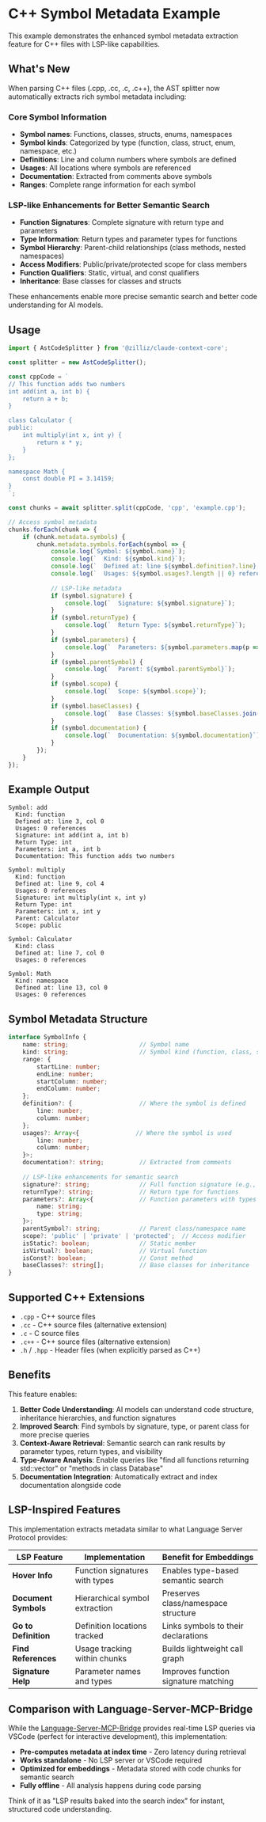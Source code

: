 # C++ Symbol Metadata Example

This example demonstrates the enhanced symbol metadata extraction feature for C++ files with LSP-like capabilities.

## What's New

When parsing C++ files (.cpp, .cc, .c, .c++), the AST splitter now automatically extracts rich symbol metadata including:

### Core Symbol Information
- **Symbol names**: Functions, classes, structs, enums, namespaces
- **Symbol kinds**: Categorized by type (function, class, struct, enum, namespace, etc.)
- **Definitions**: Line and column numbers where symbols are defined
- **Usages**: All locations where symbols are referenced
- **Documentation**: Extracted from comments above symbols
- **Ranges**: Complete range information for each symbol

### LSP-like Enhancements for Better Semantic Search
- **Function Signatures**: Complete signature with return type and parameters
- **Type Information**: Return types and parameter types for functions
- **Symbol Hierarchy**: Parent-child relationships (class methods, nested namespaces)
- **Access Modifiers**: Public/private/protected scope for class members
- **Function Qualifiers**: Static, virtual, and const qualifiers
- **Inheritance**: Base classes for classes and structs

These enhancements enable more precise semantic search and better code understanding for AI models.

## Usage

```typescript
import { AstCodeSplitter } from '@zilliz/claude-context-core';

const splitter = new AstCodeSplitter();

const cppCode = `
// This function adds two numbers
int add(int a, int b) {
    return a + b;
}

class Calculator {
public:
    int multiply(int x, int y) {
        return x * y;
    }
};

namespace Math {
    const double PI = 3.14159;
}
`;

const chunks = await splitter.split(cppCode, 'cpp', 'example.cpp');

// Access symbol metadata
chunks.forEach(chunk => {
    if (chunk.metadata.symbols) {
        chunk.metadata.symbols.forEach(symbol => {
            console.log(`Symbol: ${symbol.name}`);
            console.log(`  Kind: ${symbol.kind}`);
            console.log(`  Defined at: line ${symbol.definition?.line}, col ${symbol.definition?.column}`);
            console.log(`  Usages: ${symbol.usages?.length || 0} references`);
            
            // LSP-like metadata
            if (symbol.signature) {
                console.log(`  Signature: ${symbol.signature}`);
            }
            if (symbol.returnType) {
                console.log(`  Return Type: ${symbol.returnType}`);
            }
            if (symbol.parameters) {
                console.log(`  Parameters: ${symbol.parameters.map(p => `${p.type} ${p.name}`).join(', ')}`);
            }
            if (symbol.parentSymbol) {
                console.log(`  Parent: ${symbol.parentSymbol}`);
            }
            if (symbol.scope) {
                console.log(`  Scope: ${symbol.scope}`);
            }
            if (symbol.baseClasses) {
                console.log(`  Base Classes: ${symbol.baseClasses.join(', ')}`);
            }
            if (symbol.documentation) {
                console.log(`  Documentation: ${symbol.documentation}`);
            }
        });
    }
});
```

## Example Output

```
Symbol: add
  Kind: function
  Defined at: line 3, col 0
  Usages: 0 references
  Signature: int add(int a, int b)
  Return Type: int
  Parameters: int a, int b
  Documentation: This function adds two numbers

Symbol: multiply
  Kind: function
  Defined at: line 9, col 4
  Usages: 0 references
  Signature: int multiply(int x, int y)
  Return Type: int
  Parameters: int x, int y
  Parent: Calculator
  Scope: public

Symbol: Calculator
  Kind: class
  Defined at: line 7, col 0
  Usages: 0 references

Symbol: Math
  Kind: namespace
  Defined at: line 13, col 0
  Usages: 0 references
```

## Symbol Metadata Structure

```typescript
interface SymbolInfo {
    name: string;                    // Symbol name
    kind: string;                    // Symbol kind (function, class, struct, etc.)
    range: {
        startLine: number;
        endLine: number;
        startColumn: number;
        endColumn: number;
    };
    definition?: {                   // Where the symbol is defined
        line: number;
        column: number;
    };
    usages?: Array<{                // Where the symbol is used
        line: number;
        column: number;
    }>;
    documentation?: string;          // Extracted from comments
    
    // LSP-like enhancements for semantic search
    signature?: string;              // Full function signature (e.g., "int add(int a, int b)")
    returnType?: string;             // Return type for functions
    parameters?: Array<{             // Function parameters with types
        name: string;
        type: string;
    }>;
    parentSymbol?: string;           // Parent class/namespace name
    scope?: 'public' | 'private' | 'protected';  // Access modifier
    isStatic?: boolean;              // Static member
    isVirtual?: boolean;             // Virtual function
    isConst?: boolean;               // Const method
    baseClasses?: string[];          // Base classes for inheritance
}
```

## Supported C++ Extensions

- `.cpp` - C++ source files
- `.cc` - C++ source files (alternative extension)
- `.c` - C source files
- `.c++` - C++ source files (alternative extension)
- `.h` / `.hpp` - Header files (when explicitly parsed as C++)

## Benefits

This feature enables:

1. **Better Code Understanding**: AI models can understand code structure, inheritance hierarchies, and function signatures
2. **Improved Search**: Find symbols by signature, type, or parent class for more precise queries
3. **Context-Aware Retrieval**: Semantic search can rank results by parameter types, return types, and visibility
4. **Type-Aware Analysis**: Enable queries like "find all functions returning std::vector" or "methods in class Database"
5. **Documentation Integration**: Automatically extract and index documentation alongside code

## LSP-Inspired Features

This implementation extracts metadata similar to what Language Server Protocol provides:

| LSP Feature | Implementation | Benefit for Embeddings |
|-------------|---------------|------------------------|
| **Hover Info** | Function signatures with types | Enables type-based semantic search |
| **Document Symbols** | Hierarchical symbol extraction | Preserves class/namespace structure |
| **Go to Definition** | Definition locations tracked | Links symbols to their declarations |
| **Find References** | Usage tracking within chunks | Builds lightweight call graph |
| **Signature Help** | Parameter names and types | Improves function signature matching |

## Comparison with Language-Server-MCP-Bridge

While the [Language-Server-MCP-Bridge](https://github.com/sehejjain/Language-Server-MCP-Bridge) provides real-time LSP queries via VSCode (perfect for interactive development), this implementation:

- **Pre-computes metadata at index time** - Zero latency during retrieval
- **Works standalone** - No LSP server or VSCode required
- **Optimized for embeddings** - Metadata stored with code chunks for semantic search
- **Fully offline** - All analysis happens during code parsing

Think of it as "LSP results baked into the search index" for instant, structured code understanding.

